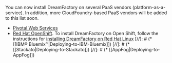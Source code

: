 You can now install DreamFactory on several PaaS vendors (platform-as-a-service). In addition, more CloudFoundry-based PaaS vendors will be added to this list soon.

* [Pivotal Web Services](http://www.dreamfactory.com/pwslanding)
* [Red Hat OpenShift](https://marketplace.openshift.com/apps/13960#!overview). To install DreamFactory on Open Shift, follow the instructions for [installing DreamFactory on Red Hat Linux](Install-CentOS-RedHat)
[//]: # (* [[IBM® Bluemix&trade;|Deploying-to-IBM-Bluemix]])
[//]: # (* [[Stackato|Deploying-to-Stackato]])
[//]: # (* [[AppFog|Deploying-to-AppFog]])

